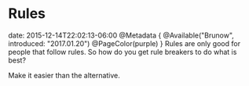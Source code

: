 # Rules
date: 2015-12-14T22:02:13-06:00
@Metadata {
  @Available("Brunow", introduced: "2017.01.20")
  @PageColor(purple)
}
Rules are only good for people that follow rules. So how do you get rule breakers to do what is best? 

Make it easier than the alternative.
